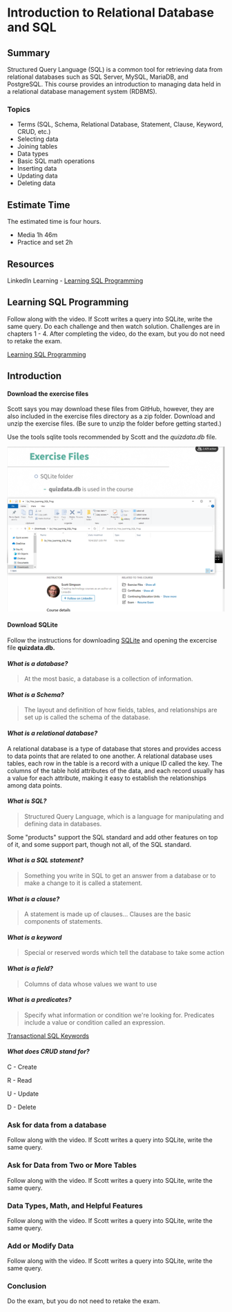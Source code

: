 # Introduction to Relational Database and SQL

## Summary
Structured Query Language (SQL) is a common tool for retrieving data from relational databases such as SQL Server, MySQL, MariaDB, and PostgreSQL. This course provides an introduction to managing data held in a relational database management system (RDBMS).

### Topics
- Terms (SQL, Schema, Relational Database, Statement, Clause, Keyword, CRUD, etc.)
- Selecting data
- Joining tables
- Data types
- Basic SQL math operations
- Inserting data
- Updating data
- Deleting data

## Estimate Time
The estimated time is four hours.
- Media 1h 46m
- Practice and set 2h

## Resources
LinkedIn Learning - [Learning SQL Programming](https://www.linkedin.com/learning/learning-sql-programming-8382385/learning-sql-programming)

## Learning SQL Programming 
Follow along with the video.  If Scott writes a query into SQLite, write the same query.  Do each challenge and then watch solution.  Challenges are in chapters 1 - 4. After completing the video, do the exam, but you do not need to retake the exam.

[Learning SQL Programming](https://www.linkedin.com/learning/learning-sql-programming-8382385/learning-sql-programming)

## Introduction

#### Download the exercise files
Scott says you may download these files from GitHub, however, they are also included in the exercise files directory as a zip folder.  Download and unzip the exercise files.  (Be sure to unzip the folder before getting started.)

Use the tools sqlite tools recommended by Scott and the *quizdata.db* file.

![Exercise files](./img/excercise-files.png)

#### Download SQLite 

Follow the instructions for downloading [SQLite](https://sqlitebrowser.org/dl/) and opening the excercise file **quizdata.db.**

#### *What is a database?*
> At the most basic, a database is a collection of information.

#### *What is a Schema?*
> The layout and definition of how fields, tables, and relationships are set up is called the schema of the database.

#### *What is a relational database?*
A relational database is a type of database that stores and provides access to data points that are related to one another. A relational database uses tables, each row in the table is a record with a unique ID called the key. The columns of the table hold attributes of the data, and each record usually has a value for each attribute, making it easy to establish the relationships among data points.

#### *What is SQL?*
> Structured Query Language, which is a language for manipulating and defining data in databases.

Some "products" support the SQL standard and add other features on top of it, and some support part, though not all, of the SQL standard. 

#### *What is a SQL statement?*
> Something you write in SQL to get an answer from a database or to make a change to it is called a statement.

#### *What is a clause?*
> A statement is made up of clauses... Clauses are the basic components of statements.

#### *What is a keyword*
> Special or reserved words which tell the database to take some action

#### *What is a field?*
> Columns of data whose values we want to use 

#### *What is a predicates?*
> Specify what information or condition we're looking for. Predicates include a value or condition called an expression.

[Transactional SQL Keywords](https://docs.microsoft.com/en-us/sql/t-sql/language-elements/reserved-keywords-transact-sql?view=sql-server-ver15)

#### *What does CRUD stand for?*
C - Create

R - Read

U - Update

D - Delete

### Ask for data from a database
Follow along with the video.  If Scott writes a query into SQLite, write the same query.

### Ask for Data from Two or More Tables
Follow along with the video.  If Scott writes a query into SQLite, write the same query.

### Data Types, Math, and Helpful Features
Follow along with the video.  If Scott writes a query into SQLite, write the same query.

### Add or Modify Data
Follow along with the video.  If Scott writes a query into SQLite, write the same query. 

### Conclusion
Do the exam, but you do not need to retake the exam.